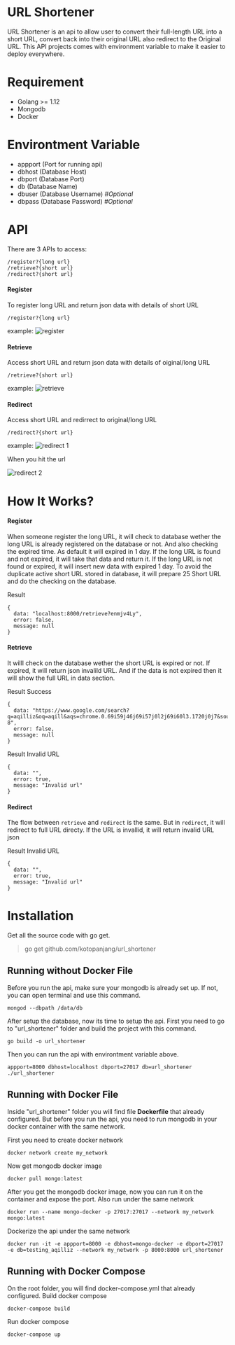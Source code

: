 # URL Shortener

URL Shortener is an api to allow user to convert their full-length URL into a short URL, convert back into their original URL also redirect to the Original URL.
This API projects comes with environment variable to make it easier to deploy everywhere.

# Requirement
- Golang >= 1.12
- Mongodb
- Docker

# Environtment Variable
- appport (Port for running api)
- dbhost (Database Host)
- dbport (Database Port)
- db (Database Name)
- dbuser (Database Username) *#Optional*
- dbpass (Database Password) *#Optional*

# API
There are 3 APIs to access:
```
/register?{long url}
/retrieve?{short url}
/redirect?{short url}
```
#### Register
To register long URL and return json data with details of short URL
```
/register?{long url}
```
example:
![register](https://github.com/kotopanjang/url_shortener/blob/master/resources/register%201.png)

#### Retrieve
Access short URL and return json data with details of oiginal/long URL
```
/retrieve?{short url}
```
example:
![retrieve](https://github.com/kotopanjang/url_shortener/blob/master/resources/retrieve%201.png)


#### Redirect
Access short URL and redirrect to original/long URL
```
/redirect?{short url}
```
example:
![redirect 1](https://github.com/kotopanjang/url_shortener/blob/master/resources/redirect%201.png)


When you hit the url


![redirect 2](https://github.com/kotopanjang/url_shortener/blob/master/resources/redirect%20result%201.png)

# How It Works?
#### Register
When someone register the long URL, it will check to database wether the long URL is already registered on the database or not. And also checking the expired time. As default it will expired in 1 day.
If the long URL is found and not expired, it will take that data and return it.
If the long URL is not found or expired, it will insert new data with expired 1 day.
To avoid the duplicate active short URL stored in database, it will prepare 25 Short URL and do the checking on the database.

Result
```
{
  data: "localhost:8000/retrieve?enmjv4Ly",
  error: false,
  message: null
}
```

#### Retrieve
It willl check on the database wether the short URL is expired or not. If expired, it will return json invalild URL. And if the data is not expired then it will show the full URL in data section.

Result Success
```
{
  data: "https://www.google.com/search?q=aqilliz&oq=aqill&aqs=chrome.0.69i59j46j69i57j0l2j69i60l3.1720j0j7&sourceid=chrome&ie=UTF-8",
  error: false,
  message: null
}
```
Result Invalid URL
```
{
  data: "",
  error: true,
  message: "Invalid url"
}
```

#### Redirect
The flow between `retrieve` and `redirect` is the same. But in `redirect`, it will redirect to full URL directy. If the URL is invallid, it will return invalid URL json

Result Invalid URL
```
{
  data: "",
  error: true,
  message: "Invalid url"
}
```

# Installation
Get all the source code with go get.
> go get github.com/kotopanjang/url_shortener


## Running without Docker File
Before you run the api, make sure your mongodb is already set up. If not, you can open terminal and use this command.
```
mongod --dbpath /data/db
```

After setup the database, now its time to setup the api. First you need to go to "url_shortener" folder and build the project with this command.
```
go build -o url_shortener
```

Then you can run the api with environtment variable above.
```
appport=8000 dbhost=localhost dbport=27017 db=url_shortener ./url_shortener 
```

## Running with Docker File
Inside "url_shortener" folder you will find file **Dockerfile** that already configured. But before you run the api, you need to run mongodb in your docker container with the same network.

First you need to create docker network
```
docker network create my_network
```

Now get mongodb docker image
```
docker pull mongo:latest
```

After you get the mongodb docker image, now you can run it on the container and expose the port. 
Also run under the same network  
```
docker run --name mongo-docker -p 27017:27017 --network my_network mongo:latest
```

Dockerize the api under the same network
```
docker run -it -e appport=8000 -e dbhost=mongo-docker -e dbport=27017 -e db=testing_aqilliz --network my_network -p 8000:8000 url_shortener
```

## Running with Docker Compose
On the root folder, you will find docker-compose.yml that already configured.
Build docker compose
```
docker-compose build
```
Run docker compose
```
docker-compose up
```
